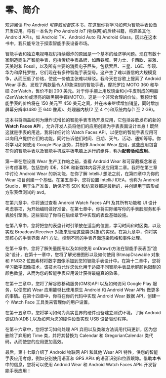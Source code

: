 # 零、简介

欢迎阅读 *Pro Android 可穿戴设备*这本书，在这里你将学习如何为智能手表设备开发应用。将有一本名为 *Pro Android IoT* (物联网)的后续书籍，将涵盖其他 Android APIs，如 Android TV、Android Auto 和 Android Glass，因此在这本书中，我只能专注于探索智能手表设备市场。

智能手表和独立电视电视机持续爆炸的原因是一个基本的经济学问题。现在有数十家制造商生产智能手表，包括传统手表品牌，如西铁城、劳力士、卡西欧、豪雅、天美时和 Fossil，以及所有主要的消费电子巨头，包括索尼、三星、LGE、华硕、华为和摩托罗拉，它们现在有多种智能手表型号。这产生了难以置信的大规模竞争，从而压低了价格，使这一价值主张难以辩驳。我今天在谷歌上搜索了 Android Wear 手表，发现了两款最令人印象深刻的智能手表，摩托罗拉 MOTO 360 和华硕 ZenWatch，售价不到 200 美元。对于你手腕上用玫瑰金和小牛皮制成的电脑(ZenWatch)或漂亮的碳黑钢手镯(MOTO)，这是一个非常合理的价位。我预计智能手表的价格将在 150 美元至 450 美元之间，并在未来继续增加销量，同时增加屏幕分辨率(480 至 640 像素)、处理器内核(2 至 4 个)和系统内存(1 至 2 GB)。

这本书将涵盖如何为爆炸式增长的智能手表市场开发应用，它包括谷歌发布的新的 **Watch Faces API** ，允许开发人员将他们的应用创建为手表表面设计本身！既然这就是手表的用途，我将详细讨论 Watch Faces API，以便您的智能手表应用可以向用户提供它们的功能，同时告诉他们时间、日期、天气、活动、通知等等。你将学习如何使用 Google Play 服务，并制作 Android Wear 应用，这些应用包含在你的智能手表以及智能手机或平板电脑上运行的组件，称为**配套活动应用**。

第一章在您设置 Wear 生产工作站之前，查看 Android Wear 和可穿戴概念和设计考虑事项，包括您的 IDE、SDK 和新媒体内容开发应用第二章。我将在第三章中讨论 Android Wear 的新功能，在你了解 IntelliJ 想法之前，在第四章中为你的 Wear 项目创建一个基础。在第五章中，您将设置 IntelliJ IDEA，也称为 Android Studio，用于生产准备，确保所有 SDK 和仿真器都是最新的，并创建用于圆形或方形表盘测试的 avd。

在第六章中，你将通过查看 Android Watch Faces API 及其所有功能和 UI 设计考虑事项，为开始编码做好准备。在第七章中，你将实际编写你的手表脸服务和手表脸引擎类。这些驱动了你将在后续章节中实现的表盘基础设施。

在第八章中，您将把您的表盘计时引擎放在适当的位置，学习时间和时区类，以及实现 BroadcastReceiver 对象来管理这些类(对象)的实现。在第九章中，你将实现核心的手表界面 API 方法，控制不同的手表界面渲染风格和事件处理。

在第十章中，您将了解矢量图形以及如何使用 onDraw()方法在智能手表表面“渲染”设计，在第十一章中，您将了解光栅图形以及如何使用 BitmapDrawable 对象和 PNG32 位图素材将数字图像添加到您的智能手表设计中。在第十二章中，您将学习数字图像技术，该技术将允许您优化用于适应不同智能手表显示屏颜色限制的颜色数量，从而为您的智能手表应用设计获得最逼真的效果。

在第十三章中，您将了解谷歌移动服务(GMS)API 以及如何访问 Google Play 服务，以便您的 Wear 应用能够比使用原生 Android 和 Android Wear APIs 做更多的事情。在第十四章中，你将在你的代码中实现 Android Wear 数据 API，创建一个 Watch Face 工具类来管理你的用户设置。

在第十五章中，您将学习如何为真实世界的硬件设备建立测试环境，了解 Android 调试桥(ADB ),以及如何为您的硬件设备实现 USB 设备驱动程序。

在第十六章中，您将学习如何处理 API 弃用以及类和方法调用代码更新，因为您删除了弃用的 Time 类，并将其替换为 Calendar 和 GregorianCalendar 类代码，从而使您的应用更加高效。

最后，第十七章介绍了 Android 物联网 API 和其他 Wear API 特性，供您的智能手表应用考虑，例如分别使用语音和 GPS APIs 的语音识别和位置跟踪。借助本书中的信息，您将可以使用 Android Wear 和 Android Watch Faces APIs 开发智能手表应用！